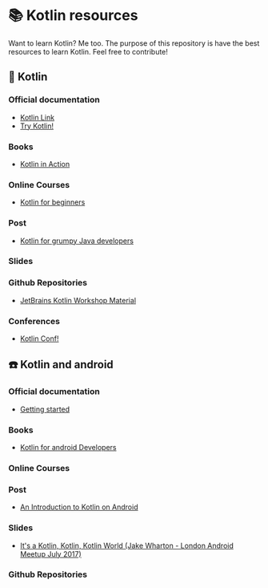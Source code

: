 # :books: Kotlin resources 

Want to learn Kotlin? Me too. 
The purpose of this repository is have the best resources to learn Kotlin. Feel free to contribute!

## :hatched_chick: Kotlin

### Official documentation
* [Kotlin Link](https://kotlin.link/)
* [Try Kotlin!](https://try.kotlinlang.org/)

### Books
* [Kotlin in Action](https://www.amazon.com/Kotlin-Action-Dmitry-Jemerov/dp/1617293296/ref=sr_1_1?ie=UTF8&qid=1501222185&sr=8-1&keywords=kotlin+in+action)

### Online Courses
* [Kotlin for beginners](https://www.udemy.com/kotlin-course/learn/v4/overview)
 
### Post
* [Kotlin for grumpy Java developers](https://medium.com/@Pinterest_Engineering/kotlin-for-grumpy-java-developers-8e90875cb6ab)

### Slides


### Github Repositories
* [JetBrains Kotlin Workshop Material](https://github.com/JetBrains/kotlin-workshop)

### Conferences
* [Kotlin Conf!](https://kotlinconf.com/)

## :phone: Kotlin and android

### Official documentation
* [Getting started](https://developer.android.com/kotlin/index.html)

### Books
* [Kotlin for android Developers](https://www.amazon.com/Kotlin-Android-Developers-Learn-developing/dp/1530075610/ref=pd_bxgy_14_img_2?_encoding=UTF8&pd_rd_i=1530075610&pd_rd_r=YSDSWSAP9E7W4EYXK1CS&pd_rd_w=fbwhE&pd_rd_wg=UCZ4M&psc=1&refRID=YSDSWSAP9E7W4EYXK1CS)

### Online Courses
 
### Post
* [An Introduction to Kotlin on Android](https://www.bignerdranch.com/blog/an-introduction-to-kotlin-on-android/)

### Slides
* [It's a Kotlin, Kotlin, Kotlin World (Jake Wharton - London Android Meetup July 2017)](https://speakerdeck.com/jakewharton/its-a-kotlin-kotlin-kotlin-world-london-android-meetup-july-2017)

### Github Repositories







